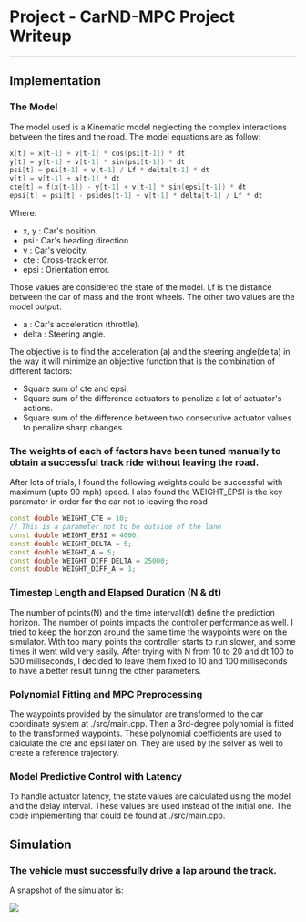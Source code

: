 # Project - CarND-MPC Project Writeup

---

## Implementation

### The Model

The model used is a Kinematic model neglecting the complex interactions between the tires and the road. The model equations are as follow:

```c++
x[t] = x[t-1] + v[t-1] * cos(psi[t-1]) * dt
y[t] = y[t-1] + v[t-1] * sin(psi[t-1]) * dt
psi[t] = psi[t-1] + v[t-1] / Lf * delta[t-1] * dt
v[t] = v[t-1] + a[t-1] * dt
cte[t] = f(x[t-1]) - y[t-1] + v[t-1] * sin(epsi[t-1]) * dt
epsi[t] = psi[t] - psides[t-1] + v[t-1] * delta[t-1] / Lf * dt
```

Where:

- x, y : Car's position.
- psi : Car's heading direction.
- v : Car's velocity.
- cte : Cross-track error.
- epsi : Orientation error.

Those values are considered the state of the model. Lf is the distance between the car of mass and the front wheels. The other two values are the model output:

- a : Car's acceleration (throttle).
- delta : Steering angle.

The objective is to find the acceleration (a) and the steering angle(delta) in the way it will minimize an objective function that is the combination of different factors:

- Square sum of cte and epsi.
- Square sum of the difference actuators to penalize a lot of actuator's actions.
- Square sum of the difference between two consecutive actuator values to penalize sharp changes.

### The weights of each of factors have been tuned manually to obtain a successful track ride without leaving the road.

After lots of trials, I found the following weights could be successful with maximum (upto 90 mph) speed. I also found the WEIGHT_EPSI is the key paramater in order for the car not to leaving the road

```c++
const double WEIGHT_CTE = 10;
// This is a parameter not to be outside of the lane
const double WEIGHT_EPSI = 4000;
const double WEIGHT_DELTA = 5;
const double WEIGHT_A = 5;
const double WEIGHT_DIFF_DELTA = 25000;
const double WEIGHT_DIFF_A = 1;
```

### Timestep Length and Elapsed Duration (N & dt)

The number of points(N) and the time interval(dt) define the prediction horizon. The number of points impacts the controller performance as well. I tried to keep the horizon around the same time the waypoints were on the simulator. With too many points the controller starts to run slower, and some times it went wild very easily. After trying with N from 10 to 20 and dt 100 to 500 milliseconds, I decided to leave them fixed to 10 and 100 milliseconds to have a better result tuning the other parameters.

### Polynomial Fitting and MPC Preprocessing

The waypoints provided by the simulator are transformed to the car coordinate system at ./src/main.cpp. Then a 3rd-degree polynomial is fitted to the transformed waypoints. These polynomial coefficients are used to calculate the cte and epsi later on. They are used by the solver as well to create a reference trajectory.

### Model Predictive Control with Latency

To handle actuator latency, the state values are calculated using the model and the delay interval. These values are used instead of the initial one. The code implementing that could be found at ./src/main.cpp.

## Simulation

### The vehicle must successfully drive a lap around the track.

A snapshot of the simulator is:

<img src="SnapShot.png">
